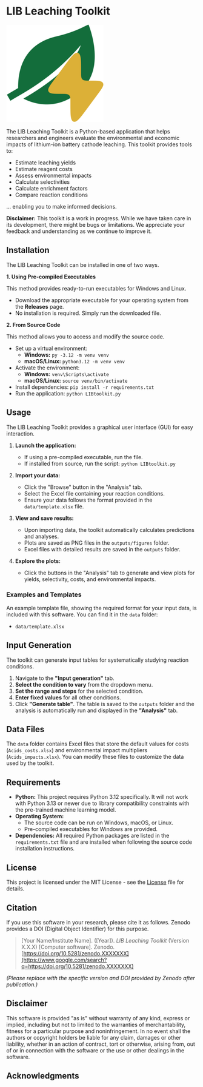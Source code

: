 # LIB Leaching Toolkit

![LIB Leaching Toolkit Logo](data/icon.png)

The LIB Leaching Toolkit is a Python-based application that helps researchers and engineers evaluate the environmental and economic impacts of lithium-ion battery cathode leaching. This toolkit provides tools to:

* Estimate leaching yields
* Estimate reagent costs
* Assess environmental impacts
* Calculate selectivities
* Calculate enrichment factors
* Compare reaction conditions

... enabling you to make informed decisions.

**Disclaimer:** This toolkit is a work in progress. While we have taken care in its development, there might be bugs or limitations. We appreciate your feedback and understanding as we continue to improve it.

## Installation

The LIB Leaching Toolkit can be installed in one of two ways.

**1. Using Pre-compiled Executables**

This method provides ready-to-run executables for Windows and Linux.

  * Download the appropriate executable for your operating system from the **Releases** page.
  * No installation is required. Simply run the downloaded file.

**2. From Source Code**

This method allows you to access and modify the source code.

  * Set up a virtual environment:
      * **Windows:** `py -3.12 -m venv venv`
      * **macOS/Linux:** `python3.12 -m venv venv`
  * Activate the environment:
      * **Windows:** `venv\Scripts\activate`
      * **macOS/Linux:** `source venv/bin/activate`
  * Install dependencies: `pip install -r requirements.txt`
  * Run the application: `python LIBtoolkit.py`

## Usage

The LIB Leaching Toolkit provides a graphical user interface (GUI) for easy interaction.

1.  **Launch the application:**

      * If using a pre-compiled executable, run the file.
      * If installed from source, run the script: `python LIBtoolkit.py`

2.  **Import your data:**

      * Click the "Browse" button in the "Analysis" tab.
      * Select the Excel file containing your reaction conditions.
      * Ensure your data follows the format provided in the `data/template.xlsx` file.

3.  **View and save results:**

      * Upon importing data, the toolkit automatically calculates predictions and analyses.
      * Plots are saved as PNG files in the `outputs/figures` folder.
      * Excel files with detailed results are saved in the `outputs` folder.

4.  **Explore the plots:**

      * Click the buttons in the "Analysis" tab to generate and view plots for yields, selectivity, costs, and environmental impacts.

### Examples and Templates

An example template file, showing the required format for your input data, is included with this software. You can find it in the `data` folder:

* `data/template.xlsx`

## Input Generation

The toolkit can generate input tables for systematically studying reaction conditions.

1.  Navigate to the **"Input generation"** tab.
2.  **Select the condition to vary** from the dropdown menu.
3.  **Set the range and steps** for the selected condition.
4.  **Enter fixed values** for all other conditions.
5.  Click **"Generate table"**. The table is saved to the `outputs` folder and the analysis is automatically run and displayed in the **"Analysis"** tab.

## Data Files

The `data` folder contains Excel files that store the default values for costs (`Acids_costs.xlsx`) and environmental impact multipliers (`Acids_impacts.xlsx`). You can modify these files to customize the data used by the toolkit.
<!-- 
**Important Note:** The impact multipliers are placeholders and **should be updated by the user** with values obtained from their preferred Life Cycle Assessment (LCA) software. The LCA software used to generate the initial values does not permit redistribution of this data.
 -->


## Requirements

  * **Python:** This project requires Python 3.12 specifically. It will not work with Python 3.13 or newer due to library compatibility constraints with the pre-trained machine learning model.
  * **Operating System:**
      * The source code can be run on Windows, macOS, or Linux.
      * Pre-compiled executables for Windows are provided.
  * **Dependencies:** All required Python packages are listed in the `requirements.txt` file and are installed when following the source code installation instructions.

## License

This project is licensed under the MIT License - see the [License](LICENSE) file for details.

## Citation

If you use this software in your research, please cite it as follows. Zenodo provides a DOI (Digital Object Identifier) for this purpose.

> [Your Name/Institute Name]. ([Year]). *LIB Leaching Toolkit* (Version X.X.X) [Computer software]. Zenodo. [https://doi.org/10.5281/zenodo.XXXXXXX](https://www.google.com/search?q=https://doi.org/10.5281/zenodo.XXXXXXX)

*(Please replace with the specific version and DOI provided by Zenodo after publication.)*

## Disclaimer

This software is provided "as is" without warranty of any kind, express or implied, including but not to limited to the warranties of merchantability, fitness for a particular purpose and noninfringement. In no event shall the authors or copyright holders be liable for any claim, damages or other liability, whether in an action of contract, tort or otherwise, arising from, out of or in connection with the software or the use or other dealings in the software.

## Acknowledgments
